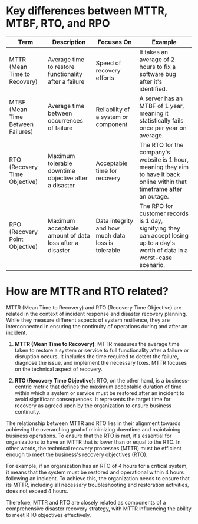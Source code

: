 # Key differences between MTTR, MTBF, RTO, and RPO

| Term                              | Description                                             | Focuses On                                         | Example                                                                                                                        |
| --------------------------------- | ------------------------------------------------------- | -------------------------------------------------- | ------------------------------------------------------------------------------------------------------------------------------ |
| MTTR (Mean Time to Recovery)      | Average time to restore functionality after a failure   | Speed of recovery efforts                          | It takes an average of 2 hours to fix a software bug after it's identified.                                                    |
| MTBF (Mean Time Between Failures) | Average time between occurrences of failure             | Reliability of a system or component               | A server has an MTBF of 1 year, meaning it statistically fails once per year on average.                                       |
| RTO (Recovery Time Objective)     | Maximum tolerable downtime objective after a disaster   | Acceptable time for recovery                       | The RTO for the company's website is 1 hour, meaning they aim to have it back online within that timeframe after an outage.    |
| RPO (Recovery Point Objective)    | Maximum acceptable amount of data loss after a disaster | Data integrity and how much data loss is tolerable | The RPO for customer records is 1 day, signifying they can accept losing up to a day's worth of data in a worst-case scenario. |

# How are MTTR and RTO related?

MTTR (Mean Time to Recovery) and RTO (Recovery Time Objective) are related in the context of incident response and disaster recovery planning. While they measure different aspects of system resilience, they are interconnected in ensuring the continuity of operations during and after an incident.

1. **MTTR (Mean Time to Recovery)**: MTTR measures the average time taken to restore a system or service to full functionality after a failure or disruption occurs. It includes the time required to detect the failure, diagnose the issue, and implement the necessary fixes. MTTR focuses on the technical aspect of recovery.

2. **RTO (Recovery Time Objective)**: RTO, on the other hand, is a business-centric metric that defines the maximum acceptable duration of time within which a system or service must be restored after an incident to avoid significant consequences. It represents the target time for recovery as agreed upon by the organization to ensure business continuity.

The relationship between MTTR and RTO lies in their alignment towards achieving the overarching goal of minimizing downtime and maintaining business operations. To ensure that the RTO is met, it's essential for organizations to have an MTTR that is lower than or equal to the RTO. In other words, the technical recovery processes (MTTR) must be efficient enough to meet the business's recovery objectives (RTO).

For example, if an organization has an RTO of 4 hours for a critical system, it means that the system must be restored and operational within 4 hours following an incident. To achieve this, the organization needs to ensure that its MTTR, including all necessary troubleshooting and restoration activities, does not exceed 4 hours.

Therefore, MTTR and RTO are closely related as components of a comprehensive disaster recovery strategy, with MTTR influencing the ability to meet RTO objectives effectively.
